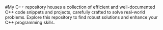 #My C++ repository houses a collection of efficient and well-documented C++ code snippets and projects, carefully crafted to solve real-world problems. Explore this repository to find robust solutions and enhance your C++ programming skills.

